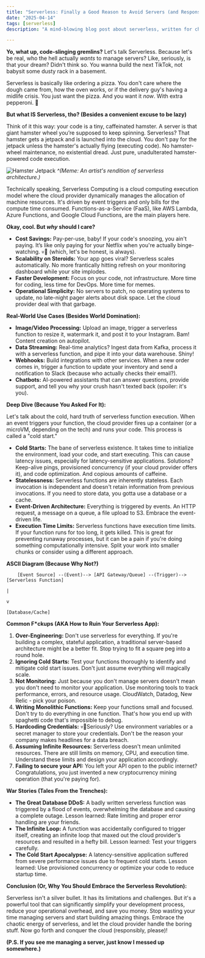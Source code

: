 ```yaml
---
title: "Serverless: Finally a Good Reason to Avoid Servers (and Responsibility)"
date: "2025-04-14"
tags: [serverless]
description: "A mind-blowing blog post about serverless, written for chaotic Gen Z engineers. Prepare for roasting, memes, and the sweet release of outsourced infrastructure."

---
```


**Yo, what up, code-slinging gremlins?** Let's talk Serverless. Because let's be real, who the hell actually *wants* to manage servers? Like, seriously, is that your dream? Didn't think so. You wanna build the next TikTok, not babysit some dusty rack in a basement.

Serverless is basically like ordering a pizza. You don't care where the dough came from, how the oven works, or if the delivery guy's having a midlife crisis. You just want the pizza. And you want it *now*. With extra pepperoni. 🍕

**But what IS Serverless, tho? (Besides a convenient excuse to be lazy)**

Think of it this way: your code is a tiny, caffeinated hamster. A server is that giant hamster wheel you’re supposed to keep spinning. Serverless? That hamster gets a jetpack and is launched into the cloud. You don't pay for the jetpack unless the hamster's actually flying (executing code). No hamster-wheel maintenance, no existential dread. Just pure, unadulterated hamster-powered code execution.

![Hamster Jetpack](https://i.imgur.com/fakehamsterjetpack.jpg) *^(Meme: An artist's rendition of serverless architecture.)*

Technically speaking, Serverless Computing is a cloud computing execution model where the cloud provider dynamically manages the allocation of machine resources. It's driven by event triggers and only bills for the compute time consumed. Functions-as-a-Service (FaaS), like AWS Lambda, Azure Functions, and Google Cloud Functions, are the main players here.

**Okay, cool. But *why* should I care?**

*   **Cost Savings:** Pay-per-use, baby! If your code's snoozing, you ain't paying. It’s like only paying for your Netflix when you're actually binge-watching. 💀🙏 (which, let's be honest, is always).
*   **Scalability on Steroids:** Your app goes viral? Serverless scales automatically. No more frantically hitting refresh on your monitoring dashboard while your site implodes.
*   **Faster Development:** Focus on your code, not infrastructure. More time for coding, less time for DevOps. More time for memes.
*   **Operational Simplicity:** No servers to patch, no operating systems to update, no late-night pager alerts about disk space. Let the cloud provider deal with that garbage.

**Real-World Use Cases (Besides World Domination):**

*   **Image/Video Processing:** Upload an image, trigger a serverless function to resize it, watermark it, and post it to your Instagram. Bam! Content creation on autopilot.
*   **Data Streaming:** Real-time analytics? Ingest data from Kafka, process it with a serverless function, and pipe it into your data warehouse. Shiny!
*   **Webhooks:** Build integrations with other services. When a new order comes in, trigger a function to update your inventory and send a notification to Slack (because who actually checks their email?).
*   **Chatbots:** AI-powered assistants that can answer questions, provide support, and tell you why your crush hasn't texted back (spoiler: it's you).

**Deep Dive (Because You Asked For It):**

Let's talk about the cold, hard truth of serverless function execution. When an event triggers your function, the cloud provider fires up a container (or a microVM, depending on the tech) and runs your code. This process is called a "cold start."

*   **Cold Starts:** The bane of serverless existence. It takes time to initialize the environment, load your code, and start executing. This can cause latency issues, especially for latency-sensitive applications. Solutions? Keep-alive pings, provisioned concurrency (if your cloud provider offers it), and code optimization. And copious amounts of caffeine.
*   **Statelessness:** Serverless functions are inherently stateless. Each invocation is independent and doesn't retain information from previous invocations. If you need to store data, you gotta use a database or a cache.
*   **Event-Driven Architecture:** Everything is triggered by events. An HTTP request, a message on a queue, a file upload to S3. Embrace the event-driven life.
*   **Execution Time Limits:** Serverless functions have execution time limits. If your function runs for too long, it gets killed. This is great for preventing runaway processes, but it can be a pain if you're doing something computationally intensive. Split your work into smaller chunks or consider using a different approach.

**ASCII Diagram (Because Why Not?)**

```
    [Event Source] --(Event)--> [API Gateway/Queue] --(Trigger)--> [Serverless Function]
                                                                       |
                                                                       v
                                                                  [Database/Cache]
```

**Common F*ckups (AKA How to Ruin Your Serverless App):**

1.  **Over-Engineering:** Don't use serverless for everything. If you're building a complex, stateful application, a traditional server-based architecture might be a better fit. Stop trying to fit a square peg into a round hole.
2.  **Ignoring Cold Starts:** Test your functions thoroughly to identify and mitigate cold start issues. Don't just assume everything will magically scale.
3.  **Not Monitoring:** Just because you don't manage servers doesn't mean you don't need to monitor your application. Use monitoring tools to track performance, errors, and resource usage. CloudWatch, Datadog, New Relic - pick your poison.
4.  **Writing Monolithic Functions:** Keep your functions small and focused. Don't try to do everything in one function. That's how you end up with spaghetti code that's impossible to debug.
5.  **Hardcoding Credentials:** 💀🙏Seriously? Use environment variables or a secret manager to store your credentials. Don't be the reason your company makes headlines for a data breach.
6.  **Assuming Infinite Resources:** Serverless doesn't mean unlimited resources. There are still limits on memory, CPU, and execution time. Understand these limits and design your application accordingly.
7. **Failing to secure your API:** You left your API open to the public internet? Congratulations, you just invented a new cryptocurrency mining operation (that you're paying for).

**War Stories (Tales From the Trenches):**

*   **The Great Database DDoS:** A badly written serverless function was triggered by a flood of events, overwhelming the database and causing a complete outage. Lesson learned: Rate limiting and proper error handling are your friends.
*   **The Infinite Loop:** A function was accidentally configured to trigger itself, creating an infinite loop that maxed out the cloud provider's resources and resulted in a hefty bill. Lesson learned: Test your triggers carefully.
*   **The Cold Start Apocalypse:** A latency-sensitive application suffered from severe performance issues due to frequent cold starts. Lesson learned: Use provisioned concurrency or optimize your code to reduce startup time.

**Conclusion (Or, Why You Should Embrace the Serverless Revolution):**

Serverless isn't a silver bullet. It has its limitations and challenges. But it's a powerful tool that can significantly simplify your development process, reduce your operational overhead, and save you money. Stop wasting your time managing servers and start building amazing things. Embrace the chaotic energy of serverless, and let the cloud provider handle the boring stuff. Now go forth and conquer the cloud (responsibly, please)!

**(P.S. If you see me managing a server, just know I messed up somewhere.)**
